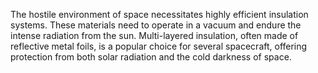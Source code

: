 
The hostile environment of space necessitates highly efficient insulation systems. These materials need to operate in a vacuum and endure the intense radiation from the sun. Multi-layered insulation, often made of reflective metal foils, is a popular choice for several spacecraft, offering protection from both solar radiation and the cold darkness of space.

